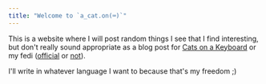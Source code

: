 ```yaml
---
title: "Welcome to `a_cat.on(⌨️)`"
---
```


This is a website where I will post random things I see that I find interesting, but don't really sound appropriate as a blog post
for [Cats on a Keyboard](https://blog.fyralabs.com/) or my fedi ([official](https://fedi.fyralabs.com/@madomado) or [not](https://floss.social/@madomado)).

I'll write in whatever language I want to because that's my freedom ;)
